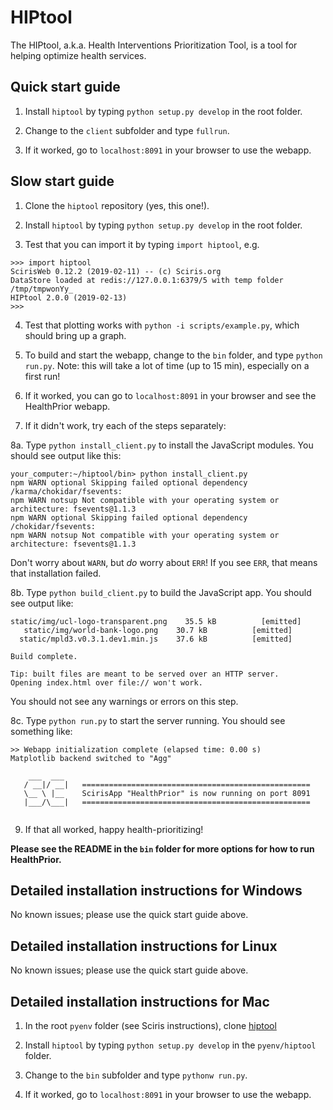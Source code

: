 # HIPtool

The HIPtool, a.k.a. Health Interventions Prioritization Tool, is a tool for helping optimize health services.

## Quick start guide

1. Install `hiptool` by typing `python setup.py develop` in the root folder.

2. Change to the `client` subfolder and type `fullrun`.

3. If it worked, go to `localhost:8091` in your browser to use the webapp.

## Slow start guide

1. Clone the `hiptool` repository (yes, this one!).

2. Install `hiptool` by typing `python setup.py develop` in the root folder.

3. Test that you can import it by typing `import hiptool`, e.g.
```
>>> import hiptool
ScirisWeb 0.12.2 (2019-02-11) -- (c) Sciris.org
DataStore loaded at redis://127.0.0.1:6379/5 with temp folder /tmp/tmpwonYy_
HIPtool 2.0.0 (2019-02-13)
>>>
```

4. Test that plotting works with `python -i scripts/example.py`, which should bring up a graph.

5. To build and start the webapp, change to the `bin` folder, and type `python run.py`. Note: this will take a lot of time (up to 15 min), especially on a first run!

6. If it worked, you can go to `localhost:8091` in your browser and see the HealthPrior webapp.

7. If it didn't work, try each of the steps separately:

  8a. Type `python install_client.py` to install the JavaScript modules. You should see output like this:
  ```
  your_computer:~/hiptool/bin> python install_client.py
  npm WARN optional Skipping failed optional dependency /karma/chokidar/fsevents:
  npm WARN notsup Not compatible with your operating system or architecture: fsevents@1.1.3
  npm WARN optional Skipping failed optional dependency /chokidar/fsevents:
  npm WARN notsup Not compatible with your operating system or architecture: fsevents@1.1.3
  ```

  Don't worry about `WARN`, but _do_ worry about `ERR`! If you see `ERR`, that means that installation failed.

  8b. Type `python build_client.py` to build the JavaScript app. You should see output like:
  ```
  static/img/ucl-logo-transparent.png    35.5 kB          [emitted]         
     static/img/world-bank-logo.png    30.7 kB          [emitted]         
    static/mpld3.v0.3.1.dev1.min.js    37.6 kB          [emitted]         

  Build complete.

  Tip: built files are meant to be served over an HTTP server.
  Opening index.html over file:// won't work.
  ```
  You should not see any warnings or errors on this step.

  8c. Type `python run.py` to start the server running. You should see something like:
  ```
>> Webapp initialization complete (elapsed time: 0.00 s)
Matplotlib backend switched to "Agg"

      ___  ___                                                            
     / __|/ __|   ===================================================     
     \__ \ |__    ScirisApp "HealthPrior" is now running on port 8091     
     |___/\___|   ===================================================     
                                                                          

  ```

9. If that all worked, happy health-prioritizing!

**Please see the README in the `bin` folder for more options for how to run HealthPrior.**


## Detailed installation instructions for Windows

No known issues; please use the quick start guide above.

## Detailed installation instructions for Linux

No known issues; please use the quick start guide above.

## Detailed installation instructions for Mac
1. In the root `pyenv` folder (see Sciris instructions), clone [hiptool](https://github.com/sciris/hiptool.git)

2. Install `hiptool` by typing `python setup.py develop` in the `pyenv/hiptool` folder.

3. Change to the `bin` subfolder and type `pythonw run.py`.

4. If it worked, go to `localhost:8091` in your browser to use the webapp.
